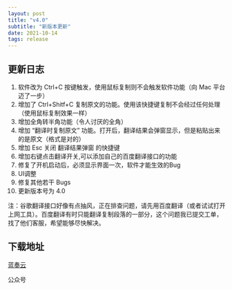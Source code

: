 ```yaml
---
layout: post
title: "v4.0"
subtitle: "新版本更新"
date: 2021-10-14
tags: release
---
```

## 更新日志

1. 软件改为 Ctrl+C 按键触发，使用鼠标复制则不会触发软件功能（向 Mac 平台迈了一步）
2. 增加了 Ctrl+Shitf+C 复制原文的功能。使用该快捷键复制不会经过任何处理（使用鼠标复制效果一样）
3. 增加全角转半角功能（令人讨厌的全角）
4. 增加 “翻译时复制原文” 功能。打开后，翻译结果会弹窗显示，但是粘贴出来的是原文（格式是对的）
5. 增加 Esc 关闭 翻译结果弹窗 的快捷键
6. 增加右键点击翻译开关,可以添加自己的百度翻译接口的功能
7. 修复了开机启动后，必须显示界面一次，软件才能生效的Bug
8. UI调整
9. 修复其他若干 Bugs
10. 更新版本号为 4.0

注：谷歌翻译接口好像有点抽风，正在排查问题，请先用百度翻译（或者试试打开上网工具）。百度翻译有时只能翻译复制段落的一部分，这个问题我已提交工单，找了他们客服，希望能够尽快解决。

## 下载地址

[蓝奏云](https://wws.lanzoui.com/idA9xuevpza)

公众号
